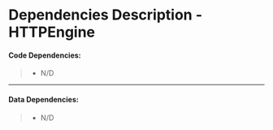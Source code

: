 # Dependencies Description - HTTPEngine


#### **Code Dependencies:**
> * N/D

-----

#### **Data Dependencies:**
> * N/D